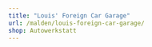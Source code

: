 ```yaml
---
title: "Louis' Foreign Car Garage"
url: /malden/louis-foreign-car-garage/
shop: Autowerkstatt
---
```

